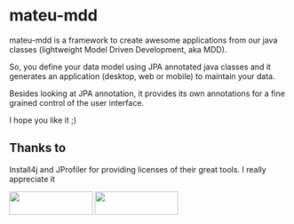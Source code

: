 # mateu-mdd

mateu-mdd is a framework to create awesome applications from our java classes (lightweight Model Driven Development, aka MDD).

So, you define your data model using JPA annotated java classes and it generates an application (desktop, web or mobile) to maintain your data.

Besides looking at JPA annotation, it provides its own annotations for a fine grained control of the user interface. 

I hope you like it ;)



## Thanks to

Install4j and JProfiler for providing licenses of their great tools. I really appreciate it

<img class="image-margin" width="150" height="42" src="https://www.ej-technologies.com/images/product_banners/install4j_large.png">

<img class="image-margin" width="150" height="42" src="https://www.ej-technologies.com/images/product_banners/jprofiler_large.png">
